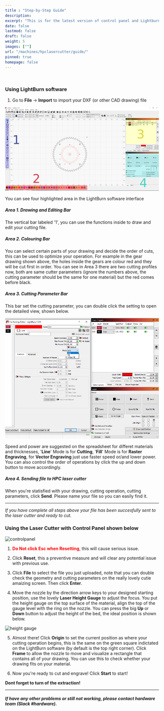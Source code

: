 ```yaml
---
title : "Step-by-Step Guide"
description: 
excerpt: "This is for the latest version of control panel and Lightburn software"
date: false
lastmod: false
draft: false
weight: 5
images: [""]
url: "/machines/hpclasercutter/guide/"
pinned: true
homepage: false
---
```

<br>

### Using LightBurn software
<!-- Hello world! :DDD-->
1. Go to **File** -> **Import** to import your DXF (or other CAD drawing) file

![lightburn](lightburn.png)

You can see four highlighted area in the LightBurn software interface

##### Area 1. Drawing and Editing Bar
The vertical bar labeled '1', you can use the functions inside to draw and edit your cutting file.

##### Area 2. Colouring Bar
You can select certain parts of your drawing and decide the order of cuts, this can be used to optimize your operation. For example in the gear drawing shown above, the holes inside the gears are colour red and they will be cut first in order. You can see in Area 3 there are two cutting profiles now, both are same cutter parameters (ignore the numbers above, the cutting parameter should be the same for one material) but the red comes before black.

##### Area 3. Cutting Parameter Bar
This bar set the cutting parameter, you can double click the setting to open the detailed view, shown below.

![cutting parameter](cutparam.png)

Speed and power are suggested on the spreadsheet for differet materials and thicknesses, '**Line**' Mode is for **Cutting**, '**Fill**' Mode is for **Raster Engraving**, for **Vector Engraving** just use faster speed or/and lower power. You can also control the order of operations by click the up and down button to move accordingly.

##### Area 4. Sending file to HPC laser cutter
When you're statisfied with your drawing, cutting operation, cutting parameters, click **Send**. Please name your file so you can easily find it.

---

*If you have complete all steps above your file has been succesfully sent to the laser cutter and ready to cut.*


### Using the Laser Cutter with Control Panel shown below


![controlpanel](controlpannel.png)


1. **<span style="color:red">Do Not click Esc when Resetting</span>**, this will cause serious issue.

2. Click **Reset**, this a preventive measure and will clear any potential issue with previous use.

3. Click **File** to select the file you just uploaded, note that you can double check the geometry and cutting parameters on the really lovely cutie amaizing screen. Then click **Enter**.

4. Move the nozzle by the direction arrow keys to your designed starting position, use the lovely **Laser Height Gauge** to adjust the focus. You put the height gauge on the top surface of the material, align the top of the gauge level with the ring on the nozzle. You can press the big **Up** or **Down** button to adjust the height of the bed, the ideal position is shown below.

![height gauge](heightgauge.png)

5. Almost there! Click **Origin** to set the current position as where your cutting operation begins, this is the same on the green square indictated on the LightBurn software (by default is the top right corner). Click **Frame** to allow the nozzle to move and visualize a rectangle that contains all of your drawing. You can use this to check whether your drawing fits on your material.

6. Now you're ready to cut and engrave! Click **Start** to start!

**Dont forget to turn of the extraction!**
<br>








---

##### If have any other problems or still not working, please contact hardware team (Slack #hardware).
